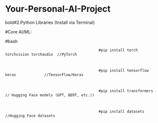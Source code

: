 # Your-Personal-AI-Project

bold#2.Python Libraries (Install via Terminal) 

#Core AI/ML:

#bash

                                               #pip install torch torchvision torchaudio  //PyTorch

                                                                   
#
                                               #pip install tensorflow keras             //TensorFlow/Keras

#                                               

                                               #pip install transformers   // Hugging Face models (GPT, BERT, etc.))


#
                                               #pip install datasets                   //Hugging Face datasets



